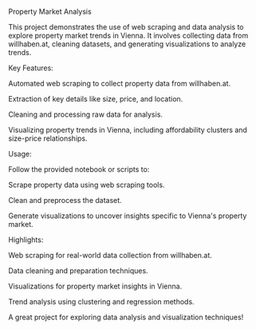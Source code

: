 Property Market Analysis

This project demonstrates the use of web scraping and data analysis to explore property market trends in Vienna. It involves collecting data from willhaben.at, cleaning datasets, and generating visualizations to analyze trends.

Key Features:

Automated web scraping to collect property data from willhaben.at.

Extraction of key details like size, price, and location.

Cleaning and processing raw data for analysis.

Visualizing property trends in Vienna, including affordability clusters and size-price relationships.

Usage:

Follow the provided notebook or scripts to:

Scrape property data using web scraping tools.

Clean and preprocess the dataset.

Generate visualizations to uncover insights specific to Vienna's property market.

Highlights:

Web scraping for real-world data collection from willhaben.at.

Data cleaning and preparation techniques.

Visualizations for property market insights in Vienna.

Trend analysis using clustering and regression methods.

A great project for exploring data analysis and visualization techniques!
